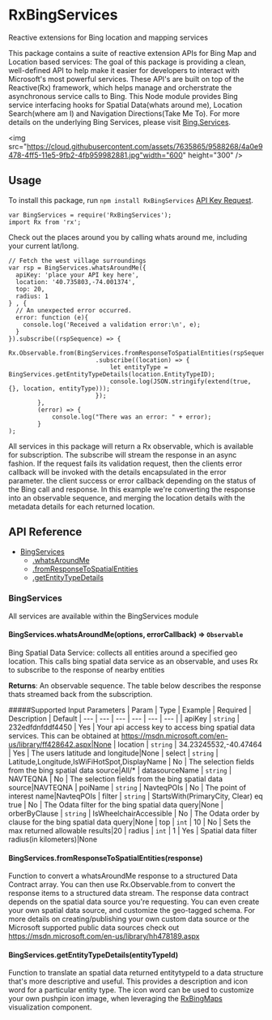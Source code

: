 # RxBingServices
Reactive extensions for Bing location and mapping services

This package contains a suite of reactive extension APIs for Bing Map and Location based services: The goal of this package is providing a clean, well-defined API to help make it easier for developers to interact with Microsoft's most powerful services. These API's are built on top of the Reactive(Rx) framework, which helps manage and orcherstrate the asynchronous service calls to Bing. This Node module provides Bing service interfacing hooks for Spatial Data(whats around me), Location Search(where am I) and Navigation Directions(Take Me To). For more details on the underlying Bing Services, please visit [Bing.Services](https://msdn.microsoft.com/en-us/library/dd877956.aspx).

<img src="https://cloud.githubusercontent.com/assets/7635865/9588268/4a0e9478-4ff5-11e5-9fb2-4fb959982881.jpg"width="600" height="300" />

## Usage
To install this package, run `npm install RxBingServices` 
[API Key Request](https://msdn.microsoft.com/en-us/library/ff428642.aspx).

```
var BingServices = require('RxBingServices');
import Rx from 'rx';
```

Check out the places around you by calling whats around me, including your current lat/long. 

```
// Fetch the west village surroundings
var rsp = BingServices.whatsAroundMe({
  apiKey: 'place your API key here',
  location: '40.735803,-74.001374',
  top: 20,
  radius: 1
} , {
  // An unexpected error occurred.
  error: function (e){
    console.log('Received a validation error:\n', e);
  }
}).subscribe((rspSequence) => {
           Rx.Observable.from(BingServices.fromResponseToSpatialEntities(rspSequence))
                        .subscribe((location) => {
                            let entityType = BingServices.getEntityTypeDetails(location.EntityTypeID);
                            console.log(JSON.stringify(extend(true, {}, location, entityType)));
                        });
        },
        (error) => {
            console.log("There was an error: " + error);
        }
);
```

All services in this package will return a Rx observable, which is available for subscription. The subscribe will stream the response in an async fashion. If the request fails its validation request, then the clients error callback will be invoked with the details encapsulated in the error parameter. the client success or error callback depending on the status of the Bing call and response. In this example we're converting the response into an observable sequence, and merging the location details with the metadata details for each returned location. 

## API Reference
* [BingServices](#SD)
  * [.whatsAroundMe](#BingServices.whatsAroundMe)
  * [.fromResponseToSpatialEntities](#BingServices.fromResponseToSpatialEntities)
  * [.getEntityTypeDetails](#BingServices.getEntityTypeDetails)

<a name="SD"></a>
### BingServices
All services are available within the BingServices module

<a name="BingServices.whatsAroundMe"></a>
#### BingServices.whatsAroundMe(options, errorCallback) => <code>Observable</code>
Bing Spatial Data Service: collects all entities around a specified geo location. This calls bing spatial data service as an observable, and uses Rx to subscribe to the response of nearby entities

**Returns**: An observable sequence. The table below describes the response thats streamed back from the subscription. 

#####Supported Input Parameters
| Param | Type | Example | Required | Description | Default
| --- | --- | --- | --- | --- | --- |
| apiKey | <code>string</code> | 232edfdnfddf4450 | Yes | Your api access key to access bing spatial data services. This can be obtained at https://msdn.microsoft.com/en-us/library/ff428642.aspx|None
| location | <code>string</code> | 34.23245532,-40.47464 | Yes | The users latitude and longitude|None
| select | <code>string</code> | Latitude,Longitude,IsWiFiHotSpot,DisplayName | No | The selection fields from the bing spatial data source|All/*
| datasourceName | <code>string</code> | NAVTEQNA | No | The selection fields from the bing spatial data source|NAVTEQNA
| poiName | <code>string</code> | NavteqPOIs | No | The point of interest name|NavteqPOIs
| filter | <code>string</code> | StartsWith(PrimaryCity, Clear) eq true | No | The Odata filter for the bing spatial data query|None
| orberByClause | <code>string</code> | IsWheelchairAccessible | No | The Odata order by clause for the bing spatial data query|None
| top | <code>int</code> | 10 | No | Sets the max returned allowable results|20
| radius | <code>int</code> | 1 | Yes | Spatial data filter radius(in kilometers)|None

<a name="BingServices.fromResponseToSpatialEntities"></a>
#### BingServices.fromResponseToSpatialEntities(response)
Function to convert a whatsAroundMe response to a structured Data Contract array. You can then use Rx.Observable.from to convert the response items to a structured data stream. The response data contract depends on the spatial data source you're requesting. You can even create your own spatial data source, and customize the geo-tagged schema. For more details on creating/publishing your own custom data source or the Microsoft supported public data sources check out https://msdn.microsoft.com/en-us/library/hh478189.aspx

<a name="BingServices.getEntityTypeDetails"></a>
#### BingServices.getEntityTypeDetails(entityTypeId)
Function to translate an spatial data returned entitytypeId to a data structure that's more descriptive and useful. This provides a description and icon word for a particular entity type. The icon word can be used to customize your own pushpin icon image, when leveraging the [RxBingMaps](https://github.com/erikschlegel/RxBingMap) visualization component.  
